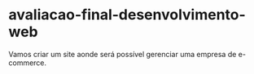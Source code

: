 # avaliacao-final-desenvolvimento-web
Vamos criar um site aonde será possível gerenciar uma empresa de e-commerce.
